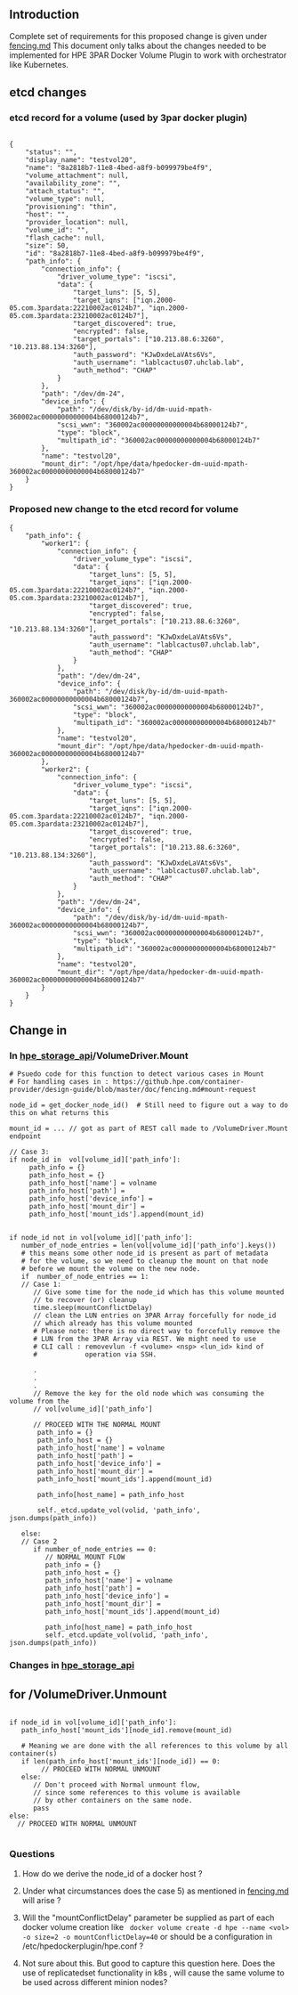 ## Introduction

Complete set of requirements for this proposed change is given under [fencing.md](https://github.hpe.com/container-provider/design-guide/blob/master/doc/fencing.md)
This document only talks about the changes needed to be implemented for HPE 3PAR Docker Volume Plugin to work with orchestrator like 
Kubernetes.

## etcd changes
### etcd record for a volume (used by 3par docker plugin)

```

{
	"status": "",
	"display_name": "testvol20",
	"name": "8a2818b7-11e8-4bed-a8f9-b099979be4f9",
	"volume_attachment": null,
	"availability_zone": "",
	"attach_status": "",
	"volume_type": null,
	"provisioning": "thin",
	"host": "",
	"provider_location": null,
	"volume_id": "",
	"flash_cache": null,
	"size": 50,
	"id": "8a2818b7-11e8-4bed-a8f9-b099979be4f9",
	"path_info": {
		"connection_info": {
			"driver_volume_type": "iscsi",
			"data": {
				"target_luns": [5, 5],
				"target_iqns": ["iqn.2000-05.com.3pardata:22210002ac0124b7", "iqn.2000-05.com.3pardata:23210002ac0124b7"],
				"target_discovered": true,
				"encrypted": false,
				"target_portals": ["10.213.88.6:3260", "10.213.88.134:3260"],
				"auth_password": "KJwDxdeLaVAts6Vs",
				"auth_username": "lablcactus07.uhclab.lab",
				"auth_method": "CHAP"
			}
		},
		"path": "/dev/dm-24",
		"device_info": {
			"path": "/dev/disk/by-id/dm-uuid-mpath-360002ac00000000000004b68000124b7",
			"scsi_wwn": "360002ac00000000000004b68000124b7",
			"type": "block",
			"multipath_id": "360002ac00000000000004b68000124b7"
		},
		"name": "testvol20",
		"mount_dir": "/opt/hpe/data/hpedocker-dm-uuid-mpath-360002ac00000000000004b68000124b7"
	}
}
```

### Proposed new change to the etcd record for volume
```
{
	"path_info": {
		"worker1": {
			"connection_info": {
				"driver_volume_type": "iscsi",
				"data": {
					"target_luns": [5, 5],
					"target_iqns": ["iqn.2000-05.com.3pardata:22210002ac0124b7", "iqn.2000-05.com.3pardata:23210002ac0124b7"],
					"target_discovered": true,
					"encrypted": false,
					"target_portals": ["10.213.88.6:3260", "10.213.88.134:3260"],
					"auth_password": "KJwDxdeLaVAts6Vs",
					"auth_username": "lablcactus07.uhclab.lab",
					"auth_method": "CHAP"
				}
			},
			"path": "/dev/dm-24",
			"device_info": {
				"path": "/dev/disk/by-id/dm-uuid-mpath-360002ac00000000000004b68000124b7",
				"scsi_wwn": "360002ac00000000000004b68000124b7",
				"type": "block",
				"multipath_id": "360002ac00000000000004b68000124b7"
			},
			"name": "testvol20",
			"mount_dir": "/opt/hpe/data/hpedocker-dm-uuid-mpath-360002ac00000000000004b68000124b7"
		},
		"worker2": {
			"connection_info": {
				"driver_volume_type": "iscsi",
				"data": {
					"target_luns": [5, 5],
					"target_iqns": ["iqn.2000-05.com.3pardata:22210002ac0124b7", "iqn.2000-05.com.3pardata:23210002ac0124b7"],
					"target_discovered": true,
					"encrypted": false,
					"target_portals": ["10.213.88.6:3260", "10.213.88.134:3260"],
					"auth_password": "KJwDxdeLaVAts6Vs",
					"auth_username": "lablcactus07.uhclab.lab",
					"auth_method": "CHAP"
				}
			},
			"path": "/dev/dm-24",
			"device_info": {
				"path": "/dev/disk/by-id/dm-uuid-mpath-360002ac00000000000004b68000124b7",
				"scsi_wwn": "360002ac00000000000004b68000124b7",
				"type": "block",
				"multipath_id": "360002ac00000000000004b68000124b7"
			},
			"name": "testvol20",
			"mount_dir": "/opt/hpe/data/hpedocker-dm-uuid-mpath-360002ac00000000000004b68000124b7"
		}
	}
}
```

## Change in 

### In [hpe_storage_api](https://github.com/hpe-storage/python-hpedockerplugin/blob/plugin_v2/hpedockerplugin/hpe_storage_api.py#L692)/VolumeDriver.Mount

```
# Psuedo code for this function to detect various cases in Mount
# For handling cases in : https://github.hpe.com/container-provider/design-guide/blob/master/doc/fencing.md#mount-request

node_id = get_docker_node_id()  # Still need to figure out a way to do this on what returns this

mount_id = ... // got as part of REST call made to /VolumeDriver.Mount endpoint

// Case 3: 
if node_id in  vol[volume_id]['path_info']:
     path_info = {}
     path_info_host = {}
     path_info_host['name'] = volname
     path_info_host['path'] = 
     path_info_host['device_info'] =
     path_info_host['mount_dir'] = 
     path_info_host['mount_ids'].append(mount_id)
     

if node_id not in vol[volume_id]['path_info']:
   number_of_node_entries = len(vol[volume_id]['path_info'].keys())
   # this means some other node_id is present as part of metadata
   # for the volume, so we need to cleanup the mount on that node
   # before we mount the volume on the new node.
   if  number_of_node_entries == 1:
   // Case 1:
      // Give some time for the node_id which has this volume mounted
      // to recover (or) cleanup
      time.sleep(mountConflictDelay)
      // clean the LUN entries on 3PAR Array forcefully for node_id
      // which already has this volume mounted
      # Please note: there is no direct way to forcefully remove the
      # LUN from the 3PAR Array via REST. We might need to use 
      # CLI call : removevlun -f <volume> <nsp> <lun_id> kind of 
      #            operation via SSH.
      
      .
      .
      .
      // Remove the key for the old node which was consuming the volume from the
      // vol[volume_id]['path_info']
      
      // PROCEED WITH THE NORMAL MOUNT
       path_info = {}
       path_info_host = {}
       path_info_host['name'] = volname
       path_info_host['path'] = 
       path_info_host['device_info'] =
       path_info_host['mount_dir'] = 
       path_info_host['mount_ids'].append(mount_id)
       
       path_info[host_name] = path_info_host
       
       self._etcd.update_vol(volid, 'path_info', json.dumps(path_info))
       
   else:
   // Case 2
      if number_of_node_entries == 0:
         // NORMAL MOUNT FLOW
         path_info = {}
         path_info_host = {}
         path_info_host['name'] = volname
         path_info_host['path'] = 
         path_info_host['device_info'] =
         path_info_host['mount_dir'] = 
         path_info_host['mount_ids'].append(mount_id)

         path_info[host_name] = path_info_host
         self._etcd.update_vol(volid, 'path_info', json.dumps(path_info))

```

### Changes in [hpe_storage_api](https://github.com/hpe-storage/python-hpedockerplugin/blob/plugin_v2/hpedockerplugin/hpe_storage_api.py#L290)

## for /VolumeDriver.Unmount
```

if node_id in vol[volume_id]['path_info']:
   path_info_host['mount_ids'][node_id].remove(mount_id)
   
   # Meaning we are done with the all references to this volume by all container(s)
   if len(path_info_host['mount_ids'][node_id]) == 0:
        // PROCEED WITH NORMAL UNMOUNT
   else:
      // Don't proceed with Normal unmount flow, 
      // since some references to this volume is available
      // by other containers on the same node.
      pass
else:
  // PROCEED WITH NORMAL UNMOUNT


```


### Questions

1) How do we derive the node_id of a docker host ?
2) Under what circumstances does the case 5) as mentioned in [fencing.md](https://github.hpe.com/container-provider/design-guide/blob/master/doc/fencing.md#plugin-requirements) 
   will arise ?
3) Will the "mountConflictDelay" parameter be supplied as part of each docker volume creation like
` docker volume create -d hpe --name <vol> -o size=2 -o mountConflictDelay=40` or should be a configuration in /etc/hpedockerplugin/hpe.conf ?

4) Not sure about this. But good to capture this question here. Does the use of replicatedset functionality in k8s , will cause the same volume to be 
used across different minion nodes?

